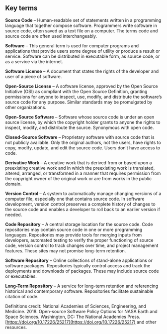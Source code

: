 ## Key terms

**Source Code** – Human-readable set of statements written in a programming language that together compose software. Programmers write software in source code, often saved as a text file on a computer. The terms code and source code are often used interchangeably.

**Software** – This general term is used for computer programs and applications that provide users some degree of utility or produce a result or service. Software can be distributed in executable form, as source code, or as a service via the internet.

**Software License** – A document that states the rights of the developer and user of a piece of software.

**Open-Source License** – A software license, approved by the Open Source Initiative (OSI) as compliant with the Open Source Definition, granting permissions for anyone to inspect, use, modify, and distribute the software’s source code for any purpose. Similar standards may be promulgated by other organizations.

**Open-Source Software** – Software whose source code is under an open source license, by which the copyright holder grants to anyone the rights to inspect, modify, and distribute the source. Synonymous with open code.

**Closed-Source Software** – Proprietary software with source code that is not publicly available. Only the original authors, not the users, have rights to copy, modify, update, and edit the source code. Users don’t have access to code.

**Derivative Work** – A creative work that is derived from or based upon a preexisting creative work and in which the preexisting work is translated, altered, arranged, or transformed in a manner that requires permission from the copyright owner of the original work or are from works in the public domain.

**Version Control** – A system to automatically manage changing versions of a computer file, especially one that contains source code. In software development, version control preserves a complete history of changes to the source code and enables a developer to roll back to an earlier version if needed.

**Code Repository** – A central storage location for the source code. Code repositories may contain source code in one or more programming languages. Repositories may provide tools for merging inputs from developers, automated testing to verify the proper functioning of source code, version control to track changes over time, and project management features. These sites may not promise long-term retention.

**Software Repository** – Online collections of stand-alone applications or software packages. Repositories typically control access and track the deployments and downloads of packages. These may include source code or executables.

**Long-Term Repository** – A service for long-term retention and referencing historical and contemporary software. Repositories facilitate sustainable citation of code.

Definitions credit: National Academies of Sciences, Engineering, and Medicine. 2018. Open-source Software Policy Options for NASA Earth and Space Sciences. Washington, DC: The National Academies Press. [https://doi.org/10.17226/25217](https://doi.org/10.17226/25217) and other resources.
